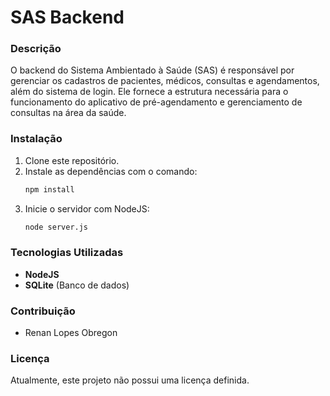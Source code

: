 
# SAS Backend

### Descrição
O backend do Sistema Ambientado à Saúde (SAS) é responsável por gerenciar os cadastros de pacientes, médicos, consultas e agendamentos, além do sistema de login. Ele fornece a estrutura necessária para o funcionamento do aplicativo de pré-agendamento e gerenciamento de consultas na área da saúde.

### Instalação
1. Clone este repositório.
2. Instale as dependências com o comando:
   ```bash
   npm install
   ```
3. Inicie o servidor com NodeJS:
   ```bash
   node server.js
   ```

### Tecnologias Utilizadas
- **NodeJS**
- **SQLite** (Banco de dados)

### Contribuição
- Renan Lopes Obregon

### Licença
Atualmente, este projeto não possui uma licença definida.
